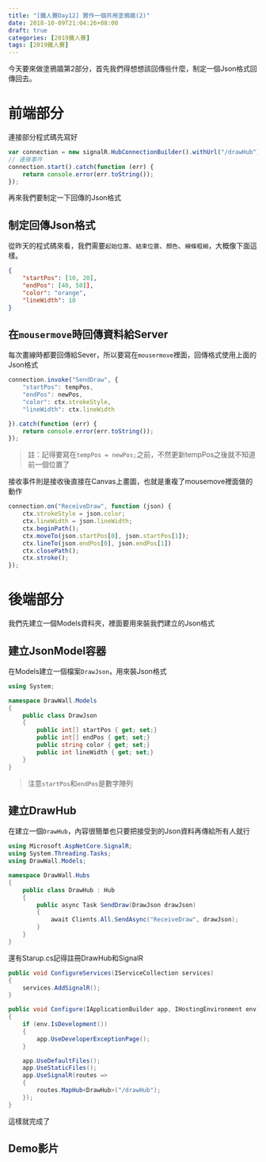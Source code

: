 ```yaml
---
title: "[鐵人賽Day12] 實作一個共用塗鴉牆(2)"
date: 2018-10-09T21:04:26+08:00
draft: true
categories: [2019鐵人賽]
tags: [2019鐵人賽]
---
```

今天要來做塗鴉牆第2部分，首先我們得想想該回傳些什麼，制定一個Json格式回傳回去。
# 前端部分
連接部分程式碼先寫好
``` js
var connection = new signalR.HubConnectionBuilder().withUrl("/drawHub").build();
// 連接事件
connection.start().catch(function (err) {
    return console.error(err.toString());
});
```

再來我們要制定一下回傳的Json格式
## 制定回傳Json格式
從昨天的程式碼來看，我們需要`起始位置`、`結束位置`、`顏色`、`線條粗細`，大概像下面這樣。
``` json
{
    "startPos": [10, 20],
    "endPos": [40, 50]],
    "color": "orange",
    "lineWidth": 10       
}
```
## 在`mousermove`時回傳資料給Server
每次畫線時都要回傳給Sever，所以要寫在`mousermove`裡面，回傳格式使用上面的Json格式
``` js
connection.invoke("SendDraw", {
    "startPos": tempPos,
    "endPos": newPos,
    "color": ctx.strokeStyle,
    "lineWidth": ctx.lineWidth

}).catch(function (err) {
    return console.error(err.toString());
});
```
> 註：記得要寫在`tempPos = newPos;`之前，不然更新tempPos之後就不知道前一個位置了
 
接收事件則是接收後直接在Canvas上畫圖，也就是重複了mousemove裡面做的動作
``` js
connection.on("ReceiveDraw", function (json) {
    ctx.strokeStyle = json.color;
    ctx.lineWidth = json.lineWidth;
    ctx.beginPath();
    ctx.moveTo(json.startPos[0], json.startPos[1]);
    ctx.lineTo(json.endPos[0], json.endPos[1])
    ctx.closePath();
    ctx.stroke();
});
```

# 後端部分
我們先建立一個Models資料夾，裡面要用來裝我們建立的Json格式

## 建立JsonModel容器
在Models建立一個檔案`DrawJson`，用來裝Json格式
``` cs
using System;

namespace DrawWall.Models
{
    public class DrawJson
    {
        public int[] startPos { get; set;}
        public int[] endPos { get; set;}
        public string color { get; set;}
        public int lineWidth { get; set;}
    }
}
```
> 注意`startPos`和`endPos`是數字陣列

## 建立DrawHub
在建立一個`DrawHub`，內容很簡單也只要把接受到的Json資料再傳給所有人就行
``` cs
using Microsoft.AspNetCore.SignalR;
using System.Threading.Tasks;
using DrawWall.Models;

namespace DrawWall.Hubs
{
    public class DrawHub : Hub
    {
        public async Task SendDraw(DrawJson drawJson)
        {
            await Clients.All.SendAsync("ReceiveDraw", drawJson);
        }
    }
}
```
還有Starup.cs記得註冊DrawHub和SignalR
``` cs
public void ConfigureServices(IServiceCollection services)
{
    services.AddSignalR();
}

public void Configure(IApplicationBuilder app, IHostingEnvironment env)
{
    if (env.IsDevelopment())
    {
        app.UseDeveloperExceptionPage();
    }

    app.UseDefaultFiles();
    app.UseStaticFiles();
    app.UseSignalR(routes =>
    {
        routes.MapHub<DrawHub>("/drawHub");
    });            
}
```
這樣就完成了

## Demo影片

